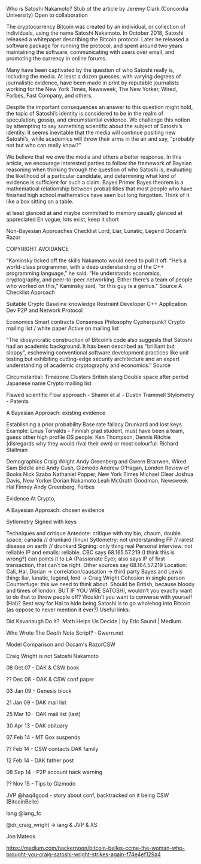 Who is Satoshi Nakamoto?
Stub of the article by Jeremy Clark (Concordia University)
Open to collaboration

The cryptocurrency Bitcoin was created by an individual, or collection of individuals, using the name Satoshi Nakamoto. In October 2018, Satoshi released a whitepaper describing the Bitcoin protocol. Later he released a software package for running the protocol, and spent around two years maintaining the software, communicating with users over email, and promoting the currency in online forums.

Many have been captivated by the question of who Satoshi really is, including the media. At least a dozen guesses, with varying degrees of journalistic evidence, have been made in print by reputable journalists working for the New York Times, Newsweek, The New Yorker, Wired, Forbes, Fast Company, and others. 

Despite the important consequences an answer to this question might hold, the topic of Satoshi’s identity is considered to be in the realm of speculation, gossip, and circumstantial evidence. We challenge this notion by attempting to say something scientific about the subject of Satoshi’s identity. It seems inevitable that the media will continue positing new Satoshi’s, while academics will throw their arms in the air and say, “probably not but who can really know?”

We believe that we owe the media and others a better response. In this article, we encourage interested parties to follow the framework of Baysian reasoning when thinking through the question of who Satoshi is, evaluating the likelihood of a particular candidate, and determining what kind of evidence is sufficient for such a claim. 
Bayes Primer
Bayes theorem is a mathematical relationship between probabilities that most people who have finished high school mathematics have seen but long forgotten. Think of it like a box sitting on a table. 

  at least glanced at and maybe committed to memory  usually glanced at appreciated 
En vogue, lots exist, keep it short


Non-Bayesian Approaches
Checklist
Lord, Liar, Lunatic, Legend
Occam’s Razor

COPYRIGHT AVOIDANCE


“Kaminsky ticked off the skills Nakamoto would need to pull it off. “He’s a world-class programmer, with a deep understanding of the C++ programming language,” he said. “He understands economics, cryptography, and peer-to-peer networking. Either there’s a team of people who worked on this,” Kaminsky said, “or this guy is a genius.” Source
A Checklist Approach

Suitable
Crypto
Baseline knowledge
Restraint
Developer
C++ Application Dev
P2P and Network Protocol


Economics
Smart contracts
Consensus
Philosophy
Cypherpunk?
Crypto mailing list / white paper
Active on mailing list

“The idiosyncratic construction of Bitcoin’s code also suggests that Satoshi had an academic background. It has been described as “brilliant but sloppy”, eschewing conventional software development practices like unit testing but exhibiting cutting-edge security architecture and an expert understanding of academic cryptography and economics.” Source

Circumstantial: 
Timezone
Clusters
British slang
Double space after period
Japanese name
Crypto mailing list 

Flawed scientific
Flow approach - Shamir et al - Dustin Trammell
Stylometry - Patents 

A Bayesian Approach: existing evidence

Establishing a prior probability
Base rate fallacy
Drunkard and lost keys
Example: Linus Torvalds - Finnish grad student, must have been a team, guess other high profile OS people: Ken Thompson, Dennis Ritchie (disregards why they would rival their own) or most colourful: Richard Stallman

Demographics
Craig Wright 
Andy Greenberg and Gwern Branwen, Wired 
Sam Biddle and Andy Cush, Gizmodo
Andrew O’Hagan, London Review of Books
Nick Szabo
Nathaniel Popper, New York Times 
Michael Clear
Joshua Davis, New Yorker
Dorian Nakamoto
Leah McGrath Goodman, Newsweek
Hal Finney
Andy Greenberg, Forbes

Evidence
At Crypto, 

A Bayesian Approach: chosen evidence

Sytlometry
Signed with keys



Techniques and critique
Antedote: critique with my bio, chaum, double space, canada // drunkard (linux)
Sytlometry: not understanding FP // rarest disease on earth // drunkard
Signing: only thing real
Personal interview: not reliable
IP and emails: reliable. CBC says 68.165.57.219 (I think this is wrong?) can points it to LA (Passionate Eye); also says IP of first transaction, that can’t be right. Other sources say 68.164.57.219
Location: Cali, Hal, Dorian -> correlation/causation -> third party
Bayes and Lewis thing: liar, lunatic, legend, lord -> Craig Wright
Cohesion in single person
Counterfuge: this we need to think about. Should be British, because bloody and times of london. BUT IF YOU WRE SATOSHI, wouldn’t you exactly want to do that to throw people off? Wouldn’t you want to converse with yourself (Hal)? Best way for Hal to hide being Satoshi is to go wholehog into Bitcoin (as oppose to never mention it ever?)
Useful links:

Did Kavanaugh Do It?. Math Helps Us Decide | by Eric Saund | Medium

Who Wrote The <em>Death Note</em> Script? · Gwern.net

Model Comparison and Occam's RazorCSW

Craig Wright is not Satoshi Nakamoto



08 Oct 07 - DAK & CSW book

?? Dec 08 - DAK & CSW conf paper

03 Jan 09 - Genesis block

21 Jan 09 - DAK mail list

25 Mar 10 - DAK mail list (last)

30 Apr 13 - DAK obituary

07 Feb 14 - MT Gox suspends 

?? Feb 14 - CSW contacts DAK family

12 Feb 14 - DAK father post

08 Sep 14 - P2P account hack warning

?? Nov 15 - Tips to Gizmodo





JVP @haq4good - story about conf, backtracked on it being CSW (BitcoinBelle)

Iang @iang_fc 

@dr_craig_wright -> iang & JVP & XS

Jon Mateos 



https://medium.com/hackernoon/bitcoin-belles-ccme-the-woman-who-brought-you-craig-satoshi-wright-strikes-again-f74e4ef129a4